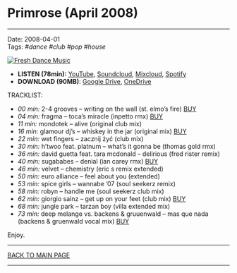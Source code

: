 # Primrose (April 2008)

----

Date: 2008-04-01    
Tags: *#dance* *#club* *#pop* *#house*

[![Fresh Dance Music](https://thumbnailer.mixcloud.com/unsafe/390x390/extaudio/8/3/0/f/bc9e-d241-4537-97e0-3a140a2feefc)](http://www.mixcloud.com/FreshDanceMusic/primrose-april-2008/)

* **LISTEN (78min):** [YouTube](https://youtu.be/d3tK1HZXAIE), [Soundcloud](https://soundcloud.com/freshdancemusic8/primrose-april-2008?si=1b761d39d0e64684bc64de19b70ae73c&utm_source=clipboard&utm_medium=text&utm_campaign=social_sharing), [Mixcloud](http://www.mixcloud.com/FreshDanceMusic/primrose-april-2008/), [Spotify](https://open.spotify.com/playlist/3N1sPOVKh7ZOMSREDFRzXP?si=c13c5cb649884a1c)
* **DOWNLOAD (90MB)**: [Google Drive](https://drive.google.com/uc?id=0B8ZWtaisj528WUVkVExyNU5ETk0&export=download), [OneDrive](https://1drv.ms/u/s!Alo3H0XlzdZxrCaeV7c_6MfFky2c?e=WIntup)

TRACKLIST:  

* _00 min:_ 2-4 grooves – writing on the wall (st. elmo’s fire) 
<a href="https://itunes.apple.com/pl/album/writing-on-wall-st.-elmos/id273141199?i=273141281" target="_blank">BUY</a>
* _04 min:_ fragma – toca’s miracle (inpetto rmx)
<a href="https://music.apple.com/pl/album/toca-20th-anniversary-edition/1613337868" target="_blank">BUY</a>
* _11 min:_ mondotek – alive (original club mix)  
* _16 min:_ glamour dj’s – whiskey in the jar (original mix)
<a href="http://www.beatport.com/track/whisky-in-the-jar-original-mix/1102633" target="_blank">BUY</a>
* _22 min:_ wet fingers – zacznij żyć (club mix) 
* _30 min:_ h’twoo feat. platnum – what’s it gonna be (thomas gold rmx)
* _36 min:_ david guetta feat. tara mcdonald – delirious (fred rister remix)
* _40 min:_ sugababes – denial (ian carey rmx)
<a href="https://itunes.apple.com/pl/album/denial-ian-carey-vocal-mix/id275450985?i=275451022" target="_blank">BUY</a>
* _46 min:_ velvet – chemistry (eric s remix extended) 
* _50 min:_ euro alliance – feel about you (extended) 
* _53 min:_ spice girls – wannabe ’07 (soul seekerz remix) 
* _58 min:_ robyn – handle me (soul seekerz club mix)
* _62 min:_ giorgio sainz – get up on your feet (club mix)
<a href="http://www.beatport.com/track/get-up-on-your-feet-feat-k-m-club-mix/578670" target="_blank">BUY</a>
* _68 min:_ jungle park – tarzan boy (villa extended mix) 
* _73 min:_ deep melange vs. backens & gruuenwald – mas que nada (backens & gruenwald vocal mix)
<a href="https://itunes.apple.com/pl/album/mas-que-nada-backens-gruenwald/id271449344?i=271449395" target="_blank">BUY</a>

Enjoy.

----

[BACK TO MAIN PAGE](./README.md)

----
